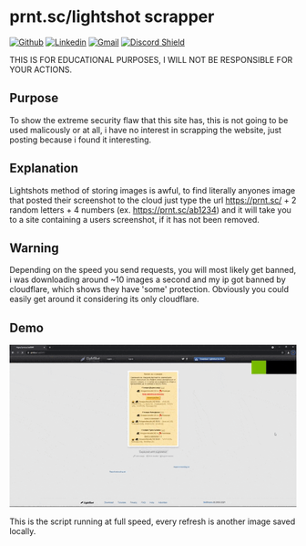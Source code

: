 # prnt.sc/lightshot scrapper
[![Github](https://img.shields.io/badge/-Github-000?style=flat&logo=Github&logoColor=white)](https://github.com/NC1107)
[![Linkedin](https://img.shields.io/badge/-LinkedIn-blue?style=flat&logo=Linkedin&logoColor=white)](https://www.linkedin.com/in/nicholas-conn-41b1b120a/)
[![Gmail](https://img.shields.io/badge/-Gmail-c14438?style=flat&logo=Gmail&logoColor=white)](mailto:188623nc@gmail.com)
[![Discord Shield](https://discordapp.com/api/guilds/571556611517317120/widget.png?style=shield)](https://discord.gg/EwQ5HGP)


THIS IS FOR EDUCATIONAL PURPOSES, 
I WILL NOT BE RESPONSIBLE FOR YOUR ACTIONS.

## Purpose
To show the extreme security flaw that this site has, this is not going to be used malicously or at all, i have no interest in scrapping the website, just posting because i found it interesting.

## Explanation
Lightshots method of storing images is awful, to find literally anyones image that posted their screenshot to the cloud just type the url https://prnt.sc/ + 2 random letters + 4 numbers (ex. https://prnt.sc/ab1234) and it will take you to a site containing a users screenshot, if it has not been removed.

## Warning
Depending on the speed you send requests, you will most likely get banned, i was downloading around ~10 images a second and my ip got banned by cloudflare, which shows they have 'some' protection. Obviously you could easily get around it considering its only cloudflare.


## Demo  
![demo](demo/Demo.gif)

This is the script running at full speed, every refresh is another image saved locally.
